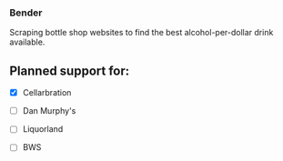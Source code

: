 ### Bender
Scraping bottle shop websites to find the best alcohol-per-dollar drink available.


## Planned support for:
- [x] Cellarbration
- [ ] Dan Murphy's
- [ ] Liquorland
- [ ] BWS

